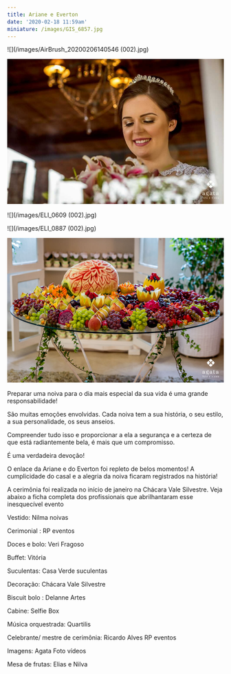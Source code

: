 ```yaml
---
title: Ariane e Everton
date: '2020-02-18 11:59am'
miniature: /images/GIS_6857.jpg
---
```

![](/images/AirBrush_20200206140546 (002).jpg)

![](/images/AirBrush_20200206141355.jpg)

![](/images/ELI_0609 (002).jpg)

![](/images/ELI_0887 (002).jpg)

![](/images/GIS_5941.jpg)

Preparar uma noiva para o dia mais especial da sua vida é uma grande responsabilidade!

São muitas emoções envolvidas. Cada noiva tem a sua história, o seu estilo, a sua personalidade, os seus anseios.

Compreender tudo isso e proporcionar a ela a segurança e a certeza de que está radiantemente bela, é mais que um compromisso.

É uma verdadeira devoção!

O enlace da Ariane e do Everton foi repleto de belos momentos! A cumplicidade do casal e a alegria da noiva ficaram registrados na história!

A cerimônia foi realizada no início de janeiro na Chácara Vale Silvestre. Veja abaixo a ficha completa dos profissionais que abrilhantaram esse inesquecível evento

Vestido: Nilma noivas

Cerimonial : RP eventos

Doces e bolo: Veri Fragoso

Buffet: Vitória

Suculentas: Casa Verde suculentas

Decoração: Chácara Vale Silvestre

Biscuit bolo : Delanne Artes

Cabine: Selfie Box

Música orquestrada: Quartilis

Celebrante/ mestre de cerimônia: Ricardo Alves RP eventos

Imagens: Agata Foto vídeos

Mesa de frutas: Elias e Nilva
